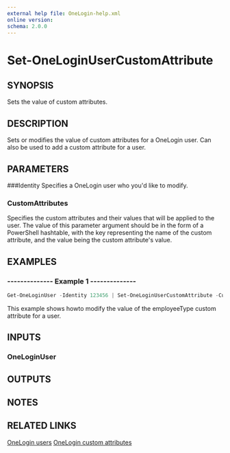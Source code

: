 ```yaml
---
external help file: OneLogin-help.xml
online version: 
schema: 2.0.0
---
```


# Set-OneLoginUserCustomAttribute

## SYNOPSIS
Sets the value of custom attributes.

## DESCRIPTION
Sets or modifies the value of custom attributes for a OneLogin user. Can also be used to add a custom attribute for a user.

## PARAMETERS
###Identity
Specifies a OneLogin user who you'd like to modify.

### CustomAttributes
Specifies the custom attributes and their values that will be applied to the user. The value of this parameter argument should be in the form of a PowerShell hashtable, with the key representing the name of the custom attribute, and the value being the custom attribute's value.

## EXAMPLES
### --------------  Example 1  --------------

```powershell
Get-OneLoginUser -Identity 123456 | Set-OneLoginUserCustomAttribute -CustomAttributes @{employeeType = "Contractor"}
```

This example shows howto modify the value of the employeeType custom attribute for a user.

## INPUTS
### OneLoginUser

## OUTPUTS

## NOTES

## RELATED LINKS
[OneLogin users](https://developers.onelogin.com/api-docs/1/users/user-resource)
[OneLogin custom attributes](https://developers.onelogin.com/api-docs/1/users/get-custom-attributes)
